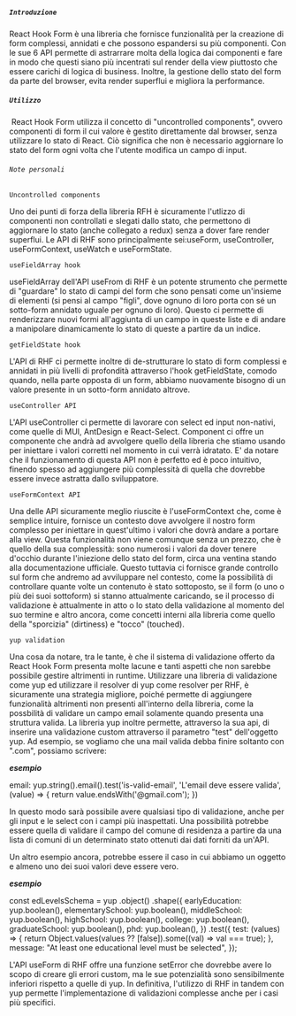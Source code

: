 ##### `Introduzione`

React Hook Form è una libreria che fornisce funzionalità per
la creazione di form complessi, annidati e che possono espandersi su più
componenti.
Con le sue 6 API permette di astrarrare molta della logica dai componenti
e fare in modo che questi siano più incentrati sul render della view
piuttosto che essere carichi di logica di business.
Inoltre, la gestione dello stato del form da parte del browser, evita
render superflui e migliora la performance.

##### `Utilizzo`

​
React Hook Form utilizza il concetto di "uncontrolled components", ovvero componenti di form il cui valore è gestito direttamente dal browser, senza utilizzare lo stato di React. Ciò significa che non è necessario aggiornare lo stato del form ogni volta che l'utente modifica un campo di input.
​

###### `Note personali`

`Uncontrolled components`

Uno dei punti di forza della libreria RFH è sicuramente l'utlizzo di componenti non controllati e slegati dallo stato, che permettono di aggiornare lo stato (anche collegato a redux) senza a dover fare render superflui.
Le API di RHF sono principalmente sei:useForm, useController, useFormContext, useWatch e useFormState.

`useFieldArray hook`

useFieldArray dell'API useFrom di RHF è un potente strumento che permette di "guardare" lo stato di campi del form che sono pensati come un'insieme di elementi (si pensi al campo "figli", dove ognuno di loro porta con sé un sotto-form annidato uguale per ognuno di loro).
Questo ci permette di renderizzare nuovi formi all'aggiunta di un campo in queste liste e di andare a manipolare dinamicamente lo stato di queste a partire da un indice.

`getFieldState hook`

L'API di RHF ci permette inoltre di de-strutturare lo stato di form complessi e annidati in più livelli di profondità attraverso l'hook getFieldState, comodo quando, nella parte opposta di un form, abbiamo nuovamente bisogno di un valore presente in un sotto-form annidato altrove.

`useController API`

L'API useController ci permette di lavorare con select ed input non-nativi, come quelle di MUI, AntDesign e React-Select. Component ci offre un componente che andrà ad avvolgere quello della libreria che stiamo usando per iniettare i valori corretti nel momento in cui verrà idratato. E' da notare che il funzionamento di questa API non è perfetto ed è poco intuitivo, finendo spesso ad aggiungere più complessità di quella che dovrebbe essere invece astratta dallo sviluppatore.

`useFormContext API`

Una delle API sicuramente meglio riuscite è l'useFormContext che, come è semplice intuire, fornisce un contesto dove avvolgere il nostro form complesso per iniettare in quest'ultimo i valori che dovrà andare a portare alla view.
Questa funzionalità non viene comunque senza un prezzo, che è quello della sua complessità: sono numerosi i valori da dover tenere d'occhio durante l'iniezione dello stato del form, circa una ventina stando alla documentazione ufficiale.
Questo tuttavia ci fornisce grande controllo sul form che andremo ad avviluppare nel contesto, come la possibilità di controllare quante volte un contenuto è stato sottoposto, se il form (o uno o più dei suoi sottoform) si stanno attualmente caricando, se il processo di validazione è attualmente in atto o lo stato della validazione al momento del suo termine e altro ancora, come concetti interni alla libreria come quello della "sporcizia" (dirtiness) e "tocco" (touched).

`yup validation`

Una cosa da notare, tra le tante, è che il sistema di validazione offerto da React Hook Form presenta molte lacune e tanti aspetti che non sarebbe possibile gestire altrimenti in runtime.
Utilizzare una libreria di validazione come yup ed utilizzare il resolver di yup come resolver per RHF, è sicuramente una strategia migliore, poiché permette di aggiungere
funzionalità altrimenti non presenti all'interno della libreria, come la possbilità di validare un campo email solamente quando presenta una struttura valida.
La libreria yup inoltre permette, attraverso la sua api, di inserire una validazione custom attraverso il parametro "test" dell'oggetto yup.
Ad esempio, se vogliamo che una mail valida debba finire soltanto con ".com", possiamo scrivere:

**_esempio_**

email: yup.string().email().test('is-valid-email', 'L\'email deve essere valida', (value) => {
return value.endsWith('@gmail.com');
})

In questo modo sarà possibile avere qualsiasi tipo di validazione, anche per gli input e le select con i campi più inaspettati.
Una possibilità potrebbe essere quella di validare il campo del comune di residenza a partire da una lista di comuni di un determinato stato ottenuti dai dati forniti da un'API.

Un altro esempio ancora, potrebbe essere il caso in cui abbiamo un oggetto e almeno uno dei suoi valori deve essere vero.

**_esempio_**

const edLevelsSchema = yup
.object()
.shape({
earlyEducation: yup.boolean(),
elementarySchool: yup.boolean(),
middleSchool: yup.boolean(),
highSchool: yup.boolean(),
college: yup.boolean(),
graduateSchool: yup.boolean(),
phd: yup.boolean(),
})
.test({
test: (values) => {
return Object.values(values ?? [false]).some((val) => val === true);
},
message: "At least one educational level must be selected",
});

L'API useForm di RHF offre una funzione setError che dovrebbe avere lo scopo di creare gli errori custom, ma le sue potenzialità sono sensibilmente inferiori rispetto a quelle di yup.
In definitiva, l'utilizzo di RHF in tandem con yup permette l'implementazione di validazioni complesse anche per i casi più specifici.
